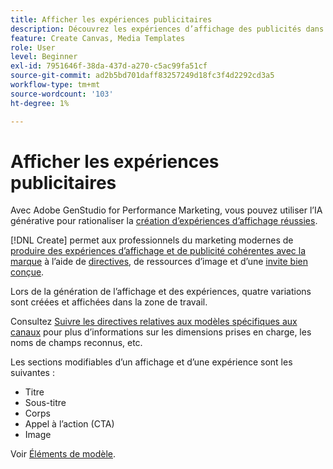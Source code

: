 ```yaml
---
title: Afficher les expériences publicitaires
description: Découvrez les expériences d’affichage des publicités dans Adobe GenStudio for Performance Marketing.
feature: Create Canvas, Media Templates
role: User
level: Beginner
exl-id: 7951646f-38da-437d-a270-c5ac99fa51cf
source-git-commit: ad2b5bd701daff83257249d18fc3f4d2292cd3a5
workflow-type: tm+mt
source-wordcount: '103'
ht-degree: 1%

---
```


# Afficher les expériences publicitaires

Avec Adobe GenStudio for Performance Marketing, vous pouvez utiliser l’IA générative pour rationaliser la [création d’expériences d’affichage réussies](/help/user-guide/create/create-display-ad.md).

[!DNL Create] permet aux professionnels du marketing modernes de [produire des expériences d’affichage et de publicité cohérentes avec la marque](/help/user-guide/create/create-display-ad.md) à l’aide de [directives](/help/user-guide/guidelines/overview.md), de ressources d’image et d’une [ invite bien conçue](/help/user-guide/effective-prompts.md).

Lors de la génération de l’affichage et des expériences, quatre variations sont créées et affichées dans la zone de travail.

Consultez [Suivre les directives relatives aux modèles spécifiques aux canaux](/help/user-guide/content/best-practices-for-templates.md#follow-channel-specific-template-guidelines) pour plus d’informations sur les dimensions prises en charge, les noms de champs reconnus, etc.

Les sections modifiables d’un affichage et d’une expérience sont les suivantes :

* Titre
* Sous-titre
* Corps
* Appel à l’action (CTA)
* Image

Voir [Éléments de modèle](/help/user-guide/content/use-templates.md#template-elements).

<!-- ## Character counts

After you generate a set of display ad variants, you can see the character count displayed for each section. Hover over or click into a generated section, such as the subject line or the body, and see the section name and character count for that section.

![Character count](/help/assets/character-count.png){width="500" zoomable="yes"} -->
